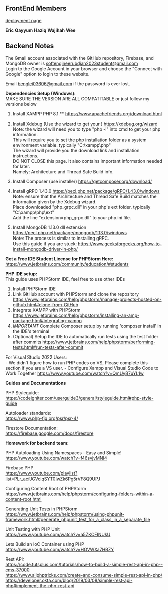 ## FrontEnd Members
[deployment page](https://softwareengineeringubd.github.io/Team-Style-Software-Engineering)

**Eric**
**Qayyum**
**Haziq**
**Wajihah**
**Wee**

## Backend Notes  
The Gmail account associated with the GitHub repository, Firebase, and MongoDB owner is softengineerubdjan2023student@gmail.com  
Login to the Google Account in your browser and choose the "Connect with Google" option to login to these website.  
  
Email benglei03606@gmail.com if the password is ever lost.  
  
  
**Dependencies Setup (Windows):**  
MAKE SURE THE VERSION ARE ALL COMPATITABLE or just follow my versions below  
  
1. Install XAMPP PHP 8.1.** https://www.apachefriends.org/download.html  
  
2. Install Xdebug (Use the wizard to get your ) https://xdebug.org/wizard  
    Note: the wizard will need you to type "php -i" into cmd to get your php information.  
    This will require you to set the php installation folder as a system environment variable. typically "C:\xampp\php"  
    The wizard will provide you the download link and installation instructions.  
    DO NOT CLOSE this page. It also contains important information needed for later.  
    Namely: Architecture and Thread Safe Build info.  
      
3.  Install Composer (use installer) https://getcomposer.org/download/  
  
4.  Install gRPC 1.43.0 https://pecl.php.net/package/gRPC/1.43.0/windows  
    Note: ensure that the Architecture and Thread Safe Build matches the information given by the Xdebug wizard.  
    Place downloaded "php_grpc.dll" in your php's ext folder.  typically "C:\xampp\php\ext"  
    Add the line "extension=php_grpc.dll" to your php.ini file.  
      
5. Install MongoDB 1.13.0 dll extension https://pecl.php.net/package/mongodb/1.13.0/windows  
    Note: The process is similar to installing gRPC.  
    Use this guide if you are stuck: https://www.geeksforgeeks.org/how-to-install-mongodb-driver-in-php/  
      
      
**Get a Free IDE Student License for PHPStorm Here:**  
https://www.jetbrains.com/community/education/#students  
  
**PHP IDE setup:**  
This guide uses PHPStorm IDE, feel free to use other IDEs  
1. Install PHPStorm IDE  
2. Link GitHub account with PHPStorm and clone the repository https://www.jetbrains.com/help/phpstorm/manage-projects-hosted-on-github.html#clone-from-GitHub  
4. Integrate XAMPP with PHPStorm https://www.jetbrains.com/help/phpstorm/installing-an-amp-package.html#integrating-xampp  
6. *IMPORTANT* Complete Composer setup by running 'composer install' in the IDE's terminal  
7. (Optional) Setup the IDE to automatically run tests using the test folder after commits https://www.jetbrains.com/help/phpstorm/performing-tests.html#run-tests-after-commit  
  
For Visual Studio 2022 Users:  
    - We didn't figure how to run PHP codes on VS, Please complete this section if you are a VS user. 
    - Configure Xampp and Visual Studio Code to Work Together https://www.youtube.com/watch?v=QmUyB7uYL1w  
  
**Guides and Documentations**  
  
PHP Styleguide:  
https://codeigniter.com/userguide3/general/styleguide.html#php-style-guide  
  
Autoloader standards:  
https://www.php-fig.org/psr/psr-4/  
  
Firestore Documentation:  
https://firebase.google.com/docs/firestore  
  
**Homework for backend team:**  
  
PHP Autoloading Using Namespaces - Easy and Simple!  
https://www.youtube.com/watch?v=f46svjvMNI4  
  
Firebase PHP  
https://www.youtube.com/playlist?list=PLr_acfJGVciqSYT0IwZk6Pg5rVF8Q9UPJ  
  
Configuring Content Root of PHPStorm  
https://www.jetbrains.com/help/phpstorm/configuring-folders-within-a-content-root.html  
  
Generating Unit Tests in PHPStorm  
https://www.jetbrains.com/help/phpstorm/using-phpunit-framework.html#generate_phpunit_test_for_a_class_in_a_separate_file  
  
Unit Testing with PHP Unit  
https://www.youtube.com/watch?v=a5ZKCFINUkU  
  
Lets Build an IoC Container using PHP  
https://www.youtube.com/watch?v=HOVWXa7HBZY  
  
Rest API:  
https://code.tutsplus.com/tutorials/how-to-build-a-simple-rest-api-in-php--cms-37000  
https://www.allphptricks.com/create-and-consume-simple-rest-api-in-php/  
https://developer.okta.com/blog/2019/03/08/simple-rest-api-php#implement-the-php-rest-api  
